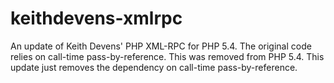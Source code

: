 keithdevens-xmlrpc
==================

An update of Keith Devens' PHP XML-RPC for PHP 5.4. The original code relies on call-time pass-by-reference. This was 
removed from PHP 5.4. This update just removes the dependency on call-time pass-by-reference.
